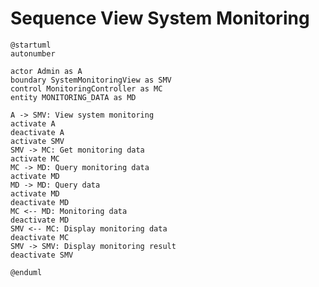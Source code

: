 # Sequence View System Monitoring

```plantuml
@startuml
autonumber

actor Admin as A
boundary SystemMonitoringView as SMV
control MonitoringController as MC
entity MONITORING_DATA as MD

A -> SMV: View system monitoring
activate A
deactivate A
activate SMV
SMV -> MC: Get monitoring data
activate MC
MC -> MD: Query monitoring data
activate MD
MD -> MD: Query data
activate MD
deactivate MD
MC <-- MD: Monitoring data
deactivate MD
SMV <-- MC: Display monitoring data
deactivate MC
SMV -> SMV: Display monitoring result
deactivate SMV

@enduml
```

<!-- diagram id="sequence-view-system-monitoring-view-system-monitoring" -->
